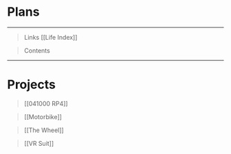 # Plans

---

> Links [[Life Index]]

> Contents

---

# Projects

> [[041000 RP4]]

> [[Motorbike]]

> [[The Wheel]]

> [[VR Suit]]

